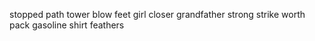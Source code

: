 stopped path tower blow feet girl closer grandfather strong strike worth pack gasoline shirt feathers